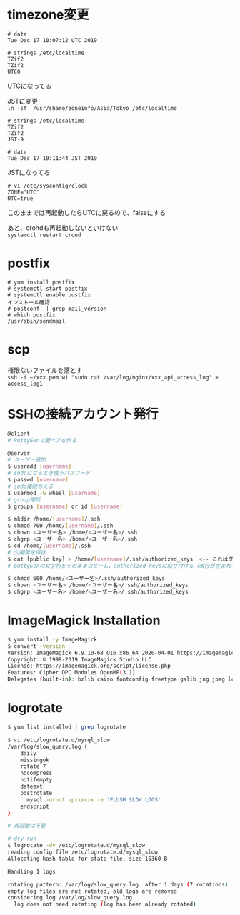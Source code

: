 # timezone変更
```
# date  
Tue Dec 17 10:07:12 UTC 2019  

# strings /etc/localtime  
TZif2  
TZif2  
UTC0  
```
UTCになってる  

JSTに変更  
```ln -sf  /usr/share/zoneinfo/Asia/Tokyo /etc/localtime```  

```
# strings /etc/localtime
TZif2
TZif2
JST-9

# date  
Tue Dec 17 19:11:44 JST 2019
```
JSTになってる

```
# vi /etc/sysconfig/clock
ZONE="UTC"
UTC=true
```
このままでは再起動したらUTCに戻るので、falseにする

あと、crondも再起動しないといけない  
```systemctl restart crond```

# postfix
```
# yum install postfix  
# systemctl start postfix
# systemctl enable postfix
インストール確認  
# postconf  | grep mail_version
# which postfix  
/usr/sbin/sendmail
```

# scp
権限ないファイルを落とす   
```ssh -i ~/xxx.pem w1 "sudo cat /var/log/nginx/xxx_api_access_log" > access_log1```

# SSHの接続アカウント発行
```bash
@client
# PuttyGenで鍵ペアを作る

@server
# ユーザー追加
$ useradd [username]
# sudoになるとき使うパスワード
$ passwd [username] 
# sudo権限与える
$ usermod -G wheel [username]
# group確認
$ groups [username] or id [username]

$ mkdir /home/[username]/.ssh
$ chmod 700 /home/[username]/.ssh
$ chown <ユーザー名> /home/<ユーザー名>/.ssh
$ chgrp <ユーザー名> /home/<ユーザー名>/.ssh
$ cd /home/[username]/.ssh
# 公開鍵を保存
$ cat [public key] > /home/[username]/.ssh/authorized_keys  <-- これはダメ
# puttyGenの文字列をそのままコピーし、authorized_keysに貼り付ける（改行が含まれないように）

$ chmod 600 /home/<ユーザー名>/.ssh/authorized_keys
$ chown <ユーザー名> /home/<ユーザー名>/.ssh/authorized_keys
$ chgrp <ユーザー名> /home/<ユーザー名>/.ssh/authorized_keys
```

# ImageMagick Installation
```bash
$ yum install -y ImageMagick
$ convert -version
Version: ImageMagick 6.9.10-68 Q16 x86_64 2020-04-01 https://imagemagick.org
Copyright: © 1999-2019 ImageMagick Studio LLC
License: https://imagemagick.org/script/license.php
Features: Cipher DPC Modules OpenMP(3.1) 
Delegates (built-in): bzlib cairo fontconfig freetype gslib jng jpeg lcms ltdl lzma openexr pangocairo png ps rsvg tiff wmf x xml zlib
```

# logrotate
```bash
$ yum list installed | grep logrotate

$ vi /etc/logrotate.d/mysql_slow
/var/log/slow_query.log {
    daily
    missingok
    rotate 7
    nocompress
    notifempty
    dateext
    postrotate
      mysql -uroot -pxxxxxx -e 'FLUSH SLOW LOGS'
    endscript
}

# 再起動は不要

# dry-run
$ logrotate -dv /etc/logrotate.d/mysql_slow
reading config file /etc/logrotate.d/mysql_slow
Allocating hash table for state file, size 15360 B

Handling 1 logs

rotating pattern: /var/log/slow_query.log  after 1 days (7 rotations)
empty log files are not rotated, old logs are removed
considering log /var/log/slow_query.log
  log does not need rotating (log has been already rotated)
```
